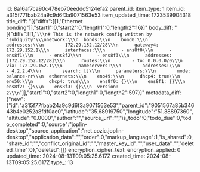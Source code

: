 id: 8a16af7ca90c478eb70eeddc5124efa2
parent_id: 
item_type: 1
item_id: a315f77fbab24a9c9d6f3a9071563e53
item_updated_time: 1723539904318
title_diff: "[{\"diffs\":[[1,\"Ethernet bonding\"]],\"start1\":0,\"start2\":0,\"length1\":0,\"length2\":16}]"
body_diff: "[{\"diffs\":[[1,\"`\\\n# This is the network config written by 'subiquity'\\\nnetwork:\\\n  bonds:\\\n    bond0:\\\n      addresses:\\\n      - 172.29.152.12/28\\\n      gateway4: 172.29.152.1\\\n      interfaces:\\\n      - ens8f0\\\n      - ens8f1\\\n      - ens8f2\\\n      - ens8f3\\\n      addresses: [172.29.152.12/28]\\\n      routes:\\\n        - to: 0.0.0.0/0\\\n          via: 172.29.152.1\\\n      nameservers:\\\n        addresses:\\\n        - 4.2.2.4\\\n        search: []\\\n      parameters:\\\n        mode: balance-rr\\\n  ethernets:\\\n    eno49:\\\n      dhcp4: true\\\n    eno50:\\\n      dhcp4: true\\\n    ens8f0: {}\\\n    ens8f1: {}\\\n    ens8f2: {}\\\n    ens8f3: {}\\\n  version: 2\\\n`\"]],\"start1\":0,\"start2\":0,\"length1\":0,\"length2\":597}]"
metadata_diff: {"new":{"id":"a315f77fbab24a9c9d6f3a9071563e53","parent_id":"9051567a85b34643b4e0252a8fdf0ac0","latitude":"35.68919750","longitude":"51.38897360","altitude":"0.0000","author":"","source_url":"","is_todo":0,"todo_due":0,"todo_completed":0,"source":"joplin-desktop","source_application":"net.cozic.joplin-desktop","application_data":"","order":0,"markup_language":1,"is_shared":0,"share_id":"","conflict_original_id":"","master_key_id":"","user_data":"","deleted_time":0},"deleted":[]}
encryption_cipher_text: 
encryption_applied: 0
updated_time: 2024-08-13T09:05:25.617Z
created_time: 2024-08-13T09:05:25.617Z
type_: 13